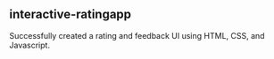 ## interactive-ratingapp

Successfully created a rating and feedback UI using HTML, CSS, and Javascript.

